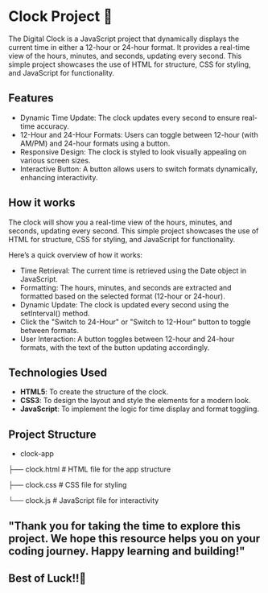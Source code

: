 
# Clock Project 🚀

The Digital Clock is a JavaScript project that dynamically displays the current time in either a 12-hour or 24-hour format. It provides a real-time view of the hours, 
minutes, and seconds, updating every second. This simple project showcases the use of HTML for structure, CSS for styling, and JavaScript for functionality.

## Features
- Dynamic Time Update: The clock updates every second to ensure real-time accuracy.
- 12-Hour and 24-Hour Formats: Users can toggle between 12-hour (with AM/PM) and 24-hour formats using a button.
- Responsive Design: The clock is styled to look visually appealing on various screen sizes.
- Interactive Button: A button allows users to switch formats dynamically, enhancing interactivity.


## How it works

The clock will show you a real-time view of the hours, minutes, and seconds, updating every second. This simple project showcases the use of HTML for structure, 
CSS for styling, and JavaScript for functionality.
  
Here’s a quick overview of how it works:
- Time Retrieval: The current time is retrieved using the Date object in JavaScript.
- Formatting: The hours, minutes, and seconds are extracted and formatted based on the selected format (12-hour or 24-hour).
- Dynamic Update: The clock is updated every second using the setInterval() method.
- Click the "Switch to 24-Hour" or "Switch to 12-Hour" button to toggle between formats.
- User Interaction: A button toggles between 12-hour and 24-hour formats, with the text of the button updating accordingly.

## Technologies Used

- **HTML5**:  To create the structure of the clock.
- **CSS3**: To design the layout and style the elements for a modern look.
- **JavaScript**: To implement the logic for time display and format toggling.

## Project Structure
- clock-app
  
├── clock.html      # HTML file for the app structure

├── clock.css       # CSS file for styling

└── clock.js       # JavaScript file for interactivity


## "Thank you for taking the time to explore this project. We hope this resource helps you on your coding journey. Happy learning and building!" 

## Best of Luck!!🖤
